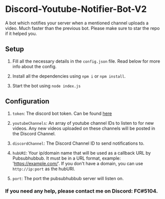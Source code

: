 # Discord-Youtube-Notifier-Bot-V2

A bot which notifies your server when a mentioned channel uploads a video. Much faster than the previous bot. Please make sure to star the repo if it helped you.

## Setup

1. Fill all the necessary details in the `config.json` file. Read below for more info about the config.

2. Install all the dependencies using `npm i` or `npm install`.

3. Start the bot using `node index.js`

## Configuration

1. `token`: The discord bot token. Can be found [here](https://discord.com/developers)

2. `youtubeChannels`: An array of youtube channel IDs to listen to for new videos. Any new videos uploaded on these channels will be posted in the Discord Channel.

3. `discordChannel`: The Discord Channel ID to send notifications to.

4. `hubURI`: Your ip/domain name that will be used as a callback URL by Pubsubhubbub. It must be in a URL format, example: 'https://example.com/'. If you don't have a domain, you can use `http://ip:port` as the hubURI.

5. `port`: The port the pubsubhubbub server will listen on.

### If you need any help, please contact me on Discord: FC#5104.
